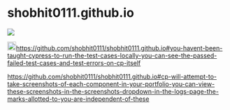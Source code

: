 # shobhit0111.github.io

 <img text-align="right" src="✅ Submitted link is a github.io link - 1 mark
 ✅ Basic components (navbar, about, skills, projects, contact) present with respective IDs - 1 mark
 ✅ Navbar contains required elements with respective IDs - 1 mark
 ✅ Elements of the navbar are linked to the respective sections  - 5 marks
 ✅ Name is present - 1 mark
 ✅ Formal introduction is present - 1 mark
 ✅ About section is titled - 1 marks
 ✅ Professional photo is present - 1 marks
 ✅ Minimum of 4 samples of projects are present - 2 marks
 ✅ All project cards have an image, title, deployed link, repository link - 4 marks
 ✅ Each skills card has the corresponding image and name - 1 mark
 ✅ Links to GitHub and LinkedIn profiles are present - 2 marks
 ✅ Phone number is present - 1 mark
 ✅ Email address is present - 1 mark
 ✅ Resume buttons are present in the Resume section and the Home/About section - 2 marks
 ✅ Clicking on the resume button in the Resume section opens the link in a new tab and downloads the resume in PDF format - 2 marks
 ✅ Clicking on the resume button in the Home/About section section opens the link in a new tab and downloads the resume in PDF format - 2 marks
 ✅ GitHub calendar heatmap is present - 1 mark
 ✅ GitHub streak stats are present - 1 mark
 ✅ GitHub top languages card is present - 1 mark
 ✅ GitHub stats card is present - 1 mark
 ✅ Checked tech words in user about section - 1 mark">

<img width=20px src="https://static.vecteezy.com/system/resources/previews/006/693/402/original/link-icon-template-black-color-editable-free-vector.jpg" alt="">https://github.com/shobhit0111/shobhit0111.github.io#you-havent-been-taught-cypress-to-run-the-test-cases-locally-you-can-see-the-passed-failed-test-cases-and-test-errors-on-cp-itself

https://github.com/shobhit0111/shobhit0111.github.io#cp-will-attempt-to-take-screenshots-of-each-component-in-your-portfolio-you-can-view-these-screenshots-in-the-screenshots-dropdown-in-the-logs-page-the-marks-allotted-to-you-are-independent-of-these
